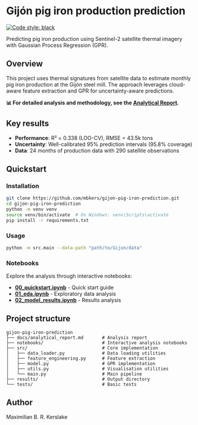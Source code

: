 # Gijón pig iron production prediction

[![Code style: black](https://img.shields.io/badge/code%20style-black-000000.svg)](https://github.com/psf/black)

Predicting pig iron production using Sentinel-2 satellite thermal imagery with Gaussian Process Regression (GPR).

## Overview

This project uses thermal signatures from satellite data to estimate monthly pig iron production at the Gijón steel mill. The approach leverages cloud-aware feature extraction and GPR for uncertainty-aware predictions.

**📊 For detailed analysis and methodology, see the [Analytical Report](docs/analytical_report.md).**

## Key results

- **Performance**: R² = 0.338 (LOO-CV), RMSE = 43.5k tons
- **Uncertainty**: Well-calibrated 95% prediction intervals (95.8% coverage)
- **Data**: 24 months of production data with 290 satellite observations

## Quickstart

### Installation

```bash
git clone https://github.com/mbkers/gijon-pig-iron-prediction.git
cd gijon-pig-iron-prediction
python -m venv venv
source venv/bin/activate  # On Windows: venv\Scripts\activate
pip install -r requirements.txt
```

### Usage

```bash
python -m src.main --data-path "path/to/Gijon/data"
```

### Notebooks

Explore the analysis through interactive notebooks:
- **[00_quickstart.ipynb](notebooks/00_quickstart.ipynb)** - Quick start guide
- **[01_eda.ipynb](notebooks/01_eda.ipynb)** - Exploratory data analysis
- **[02_model_results.ipynb](notebooks/02_model_results.ipynb)** - Results analysis

## Project structure

```
gijon-pig-iron-prediction
├── docs/analytical_report.md       # Analysis report
├── notebooks/                      # Interactive analysis notebooks
├── src/                            # Core implementation
│   ├── data_loader.py              # Data loading utilities
│   ├── feature_engineering.py      # Feature extraction
│   ├── model.py                    # GPR implementation
│   ├── utils.py                    # Visualisation utilities
│   └── main.py                     # Main pipeline
├── results/                        # Output directory
└── tests/                          # Basic tests
```

## Author

Maximilian B. R. Kerslake